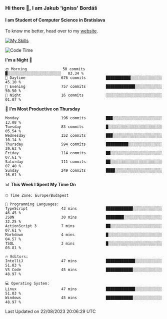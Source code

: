 ### Hi there 👋, I am Jakub 'igniss' Bordáš

#### I am Student of Computer Science in Bratislava
To know me better, head over to my [website](https://bordas.sk).

[![My Skills](https://skillicons.dev/icons?i=js,html,css,figma,svelte,java,kotlin,python,postgresql,typescript,nest,nodejs)](https://bordas.sk)


<!--START_SECTION:waka-->
![Code Time](http://img.shields.io/badge/Code%20Time-1%2C199%20hrs%2013%20mins-blue)

**I'm a Night 🦉** 

```text
🌞 Morning                50 commits          █░░░░░░░░░░░░░░░░░░░░░░░░   03.34 % 
🌆 Daytime                676 commits         ███████████░░░░░░░░░░░░░░   45.10 % 
🌃 Evening                757 commits         █████████████░░░░░░░░░░░░   50.50 % 
🌙 Night                  16 commits          ░░░░░░░░░░░░░░░░░░░░░░░░░   01.07 % 
```
📅 **I'm Most Productive on Thursday** 

```text
Monday                   196 commits         ███░░░░░░░░░░░░░░░░░░░░░░   13.08 % 
Tuesday                  83 commits          █░░░░░░░░░░░░░░░░░░░░░░░░   05.54 % 
Wednesday                152 commits         ███░░░░░░░░░░░░░░░░░░░░░░   10.14 % 
Thursday                 594 commits         ██████████░░░░░░░░░░░░░░░   39.63 % 
Friday                   114 commits         ██░░░░░░░░░░░░░░░░░░░░░░░   07.61 % 
Saturday                 111 commits         ██░░░░░░░░░░░░░░░░░░░░░░░   07.40 % 
Sunday                   249 commits         ████░░░░░░░░░░░░░░░░░░░░░   16.61 % 
```


📊 **This Week I Spent My Time On** 

```text
🕑︎ Time Zone: Europe/Budapest

💬 Programming Languages: 
TypeScript               43 mins             ████████████░░░░░░░░░░░░░   46.45 % 
JSON                     30 mins             ████████░░░░░░░░░░░░░░░░░   32.25 % 
ActionScript 3           7 mins              ██░░░░░░░░░░░░░░░░░░░░░░░   07.61 % 
Markdown                 4 mins              █░░░░░░░░░░░░░░░░░░░░░░░░   04.57 % 
TSQL                     3 mins              █░░░░░░░░░░░░░░░░░░░░░░░░   03.81 % 

🔥 Editors: 
IntelliJ                 47 mins             █████████████░░░░░░░░░░░░   51.03 % 
VS Code                  45 mins             ████████████░░░░░░░░░░░░░   48.97 % 

💻 Operating System: 
Linux                    47 mins             █████████████░░░░░░░░░░░░   51.03 % 
Windows                  45 mins             ████████████░░░░░░░░░░░░░   48.97 % 
```


 Last Updated on 22/08/2023 20:06:29 UTC
<!--END_SECTION:waka-->
